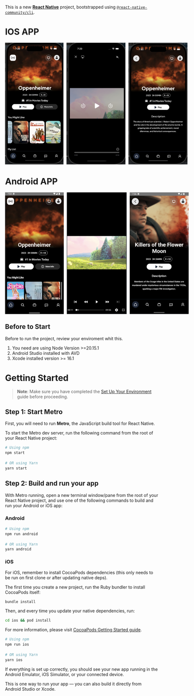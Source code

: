 This is a new [**React Native**](https://reactnative.dev) project, bootstrapped using [`@react-native-community/cli`](https://github.com/react-native-community/cli).

# IOS APP

<div style="display: flex; justify-content: space-between; align-items: center; gap: 10px;">
  <img src="src/assets/images/ios1.png" height="400">
  <img src="src/assets/images/ios2.png" height="400">
  <img src="src/assets/images/ios3.png" height="400">
</div>

# Android APP

<div style="display: flex; justify-content: space-between; align-items: center; gap: 10px;">
  <img src="src/assets/images/android1.png" height="400">
  <img src="src/assets/images/android2.png" height="400">
  <img src="src/assets/images/android3.png" height="400">
</div>

## Before to Start

Before to run the project, review your enviroment whit this.

1. You need are using Node Version >=20.15.1
2. Android Studio installed with AVD
3. Xcode installed version >= 16.1

# Getting Started

> **Note**: Make sure you have completed the [Set Up Your Environment](https://reactnative.dev/docs/set-up-your-environment) guide before proceeding.

## Step 1: Start Metro

First, you will need to run **Metro**, the JavaScript build tool for React Native.

To start the Metro dev server, run the following command from the root of your React Native project:

```sh
# Using npm
npm start

# OR using Yarn
yarn start
```

## Step 2: Build and run your app

With Metro running, open a new terminal window/pane from the root of your React Native project, and use one of the following commands to build and run your Android or iOS app:

### Android

```sh
# Using npm
npm run android

# OR using Yarn
yarn android
```

### iOS

For iOS, remember to install CocoaPods dependencies (this only needs to be run on first clone or after updating native deps).

The first time you create a new project, run the Ruby bundler to install CocoaPods itself:

```sh
bundle install
```

Then, and every time you update your native dependencies, run:

```sh
cd ios && pod install
```

For more information, please visit [CocoaPods Getting Started guide](https://guides.cocoapods.org/using/getting-started.html).

```sh
# Using npm
npm run ios

# OR using Yarn
yarn ios
```

If everything is set up correctly, you should see your new app running in the Android Emulator, iOS Simulator, or your connected device.

This is one way to run your app — you can also build it directly from Android Studio or Xcode.
